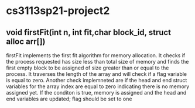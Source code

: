 # cs3113sp21-project2

## void firstFit(int n, int fit,char block_id, struct alloc arr[])

firstFit implements the first fit algorithm for memory allocation. It checks if the process requested has size less than total size of memory and finds the first empty block to be assigned of size greater than or equal to the process. It traverses the length of the array and will check if a flag variable is equal to zero. Another check implemneted are if the head and end struct variables for the array index are equal to zero indicating there is no memory assigned yet. If the conditon is true, memory is assigned and the head and end variables are updated; flag should be set to one
